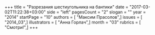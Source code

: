+++
title = "Разрезания шестиугольника на бантики"
date = "2017-03-02T11:22:38+03:00"
side = "left"
pagesCount = "2"
slogan = ""
year = "2014"
startPage = "10"
authors = [ "Максим Прасолов",]
issues = [ "2014_03",]
illustrators = [ "Анна Горлач",]
month = "03"
rubrics = [ "Смотри!",]
+++
